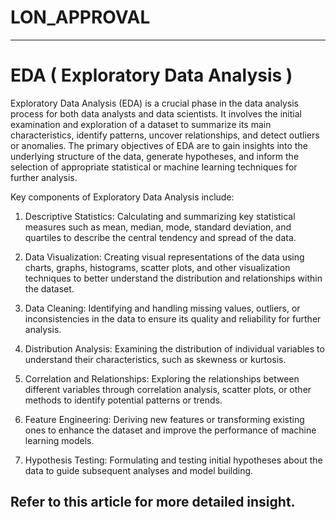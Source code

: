 # LON_APPROVAL
----------------------------------------------
# EDA ( Exploratory Data Analysis )

Exploratory Data Analysis (EDA) is a crucial phase in the data analysis process for both data analysts and data scientists. It involves the initial examination and exploration of a dataset to summarize its main characteristics, identify patterns, uncover relationships, and detect outliers or anomalies. The primary objectives of EDA are to gain insights into the underlying structure of the data, generate hypotheses, and inform the selection of appropriate statistical or machine learning techniques for further analysis.

Key components of Exploratory Data Analysis include:

1. Descriptive Statistics: Calculating and summarizing key statistical measures such as mean, median, mode, standard deviation, and quartiles to describe the central tendency and spread of the data.

2. Data Visualization: Creating visual representations of the data using charts, graphs, histograms, scatter plots, and other visualization techniques to better understand the distribution and relationships within the dataset.

3. Data Cleaning: Identifying and handling missing values, outliers, or inconsistencies in the data to ensure its quality and reliability for further analysis.

4. Distribution Analysis: Examining the distribution of individual variables to understand their characteristics, such as skewness or kurtosis.

5. Correlation and Relationships: Exploring the relationships between different variables through correlation analysis, scatter plots, or other methods to identify potential patterns or trends.

6. Feature Engineering: Deriving new features or transforming existing ones to enhance the dataset and improve the performance of machine learning models.

7. Hypothesis Testing: Formulating and testing initial hypotheses about the data to guide subsequent analyses and model building.

Refer to this article for more detailed insight.
---------------------------------------------------
